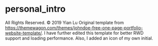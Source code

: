 # personal_intro
All Rights Reserved. © 2019 Yian Lu
Original template from https://themewagon.com/themes/johndoe-free-one-page-portfolio-website-template/. I have further edited this template for better RWD support and loading performance. Also, I added an icon of my own initial.
